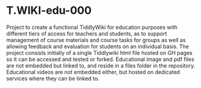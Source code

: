# T.WIKI-edu-000
Project to create a functional TiddlyWiki for education purposes with different tiers of access for teachers and students, as to support management of course materials and course tasks for groups as well as allowing feedback and evaluation for students on an individual basis. 
The project consists initially of a single Tiddlywiki html file hosted on GH pages so it can be accessed and tested or forked. 
Educational image and pdf files are not embedded but linked to, and reside in a files folder in the repository.
Educational videos are not embedded either, but hosted on dedicated services where they can be linked to.
